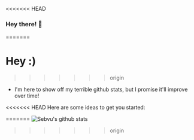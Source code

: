 <<<<<<< HEAD
### Hey there! 👋


=======
# Hey :)
>>>>>>> origin

- I'm here to show off my terrible github stats, but I promise it'll improve over time!

<<<<<<< HEAD
Here are some ideas to get you started:

=======
![Sebvu's github stats](https://github-readme-stats.vercel.app/api?username=sebvu&theme=radical&show_icons=true)
>>>>>>> origin
